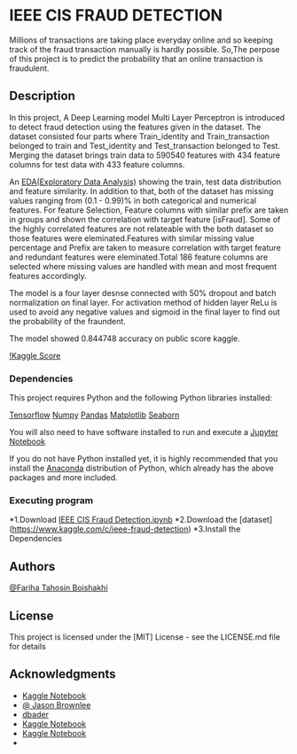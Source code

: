 # IEEE CIS FRAUD DETECTION

Millions of transactions are taking place everyday online and so keeping track of the fraud transaction manually is hardly possible. So,The perpose of this project is to predict the probability that an online transaction is fraudulent.


## Description

In this project, A Deep Learning model Multi Layer Perceptron is introduced to detect fraud detection using the features given in the dataset. The dataset consisted four parts where Train_identity and Train_transaction belonged to train and Test_identity and Test_transaction belonged to Test. Merging the dataset brings train data to 590540 features with 434 feature columns for test data with 433 feature columns.   

An [EDA(Exploratory Data Analysis)](https://github.com/fariha123/IEEE-CIS-Fraud-Detection/blob/main/EDA%20for%20IEEE%20CIS%20Fraud%20Detection.ipynb) showing the train, test data distribution and feature similarity. In addition to that, both of the dataset has missing values ranging from (0.1 - 0.99)% in both categorical and numerical features. For feature Selection, Feature columns with similar prefix are taken in groups and shown the correlation with target feature [isFraud]. Some of the highly correlated features are not relateable with the both dataset so those features were eleminated.Features with similar missing value percentage and Prefix are taken to measure correlation with target feature and redundant features were eleminated.Total 186 feature columns are selected where missing values are handled with mean and most frequent features accordingly.

The model is a four layer desnse connected with 50% dropout and batch normalization on final layer. For activation method of hidden layer ReLu is used to avoid any negative values and sigmoid in the final layer to find out the probability of the fraundent. 

The model showed 0.844748 accuracy on public score kaggle.    

[!Kaggle Score](https://github.com/fariha123/IEEE-CIS-Fraud-Detection/blob/main/Kaggle%20score.png)



### Dependencies
This project requires Python and the following Python libraries installed:

[Tensorflow](https://www.tensorflow.org/install)
[Numpy](https://numpy.org/)
[Pandas](https://pandas.pydata.org/)
[Matplotlib](https://matplotlib.org/)
[Seaborn](https://seaborn.pydata.org/)



You will also need to have software installed to run and execute a [Jupyter Notebook](https://jupyter.org/)

If you do not have Python installed yet, it is highly recommended that you install the [Anaconda](https://www.anaconda.com/) distribution of Python, which already has the above packages and more included.


### Executing program

*1.Download [IEEE CIS Fraud Detection.ipynb](https://github.com/fariha123/IEEE-CIS-Fraud-Detection/blob/main/ieee-cis-basic-approach-dnn%20(2).ipynb)
*2.Download the [dataset] (https://www.kaggle.com/c/ieee-fraud-detection)
*3.Install the Dependencies


## Authors

[@Fariha Tahosin Boishakhi](https://www.linkedin.com/in/fariha-tahosin-boishakhi/)

## License

This project is licensed under the [MIT] License - see the LICENSE.md file for details

## Acknowledgments

* [Kaggle Notebook](https://www.kaggle.com/robikscube/ieee-fraud-detection-first-look-and-eda)
* [@ Jason Brownlee](https://machinelearningmastery.com/neural-networks-crash-course/)
* [dbader](https://github.com/dbader/readme-template)
* [Kaggle Notebook](https://www.kaggle.com/frankherfert/tips-tricks-for-working-with-large-datasets)
* [Kaggle Notebook](https://www.kaggle.com/c/m5-forecasting-accuracy/discussion/133582)
* 
